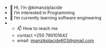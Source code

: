 - 👋 Hi, I’m @kimanziplacide
- 👀 I’m interested in Programming
- 🌱 I’m currently learning software engineering
- - 📫 How to reach me
  - contact +250 790101642
  - email: imanzikplacide603@gmail.com

<!---
kimanziplacide/kimanziplacide is a ✨ special ✨ repository because its `README.md` (this file) appears on your GitHub profile.
You can click the Preview link to take a look at your changes.
--->
